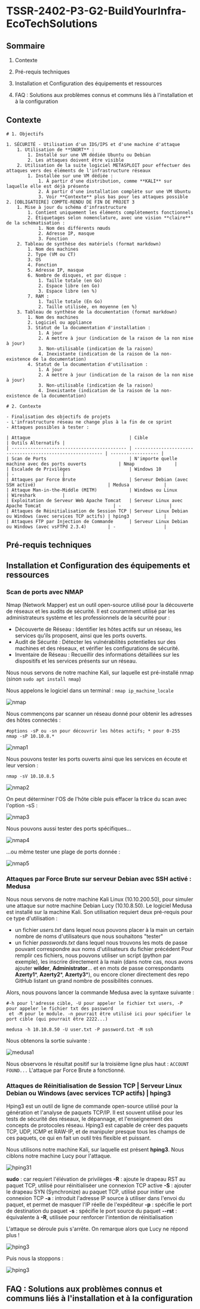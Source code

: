 # **TSSR-2402-P3-G2-BuildYourInfra-EcoTechSolutions**

## Sommaire

1) Contexte

1) Pré-requis techniques

2) Installation et Configuration des équipements et ressources

3) FAQ : Solutions aux problèmes connus et communs liés à l'installation et à la configuration

## Contexte

```
# 1. Objectifs

1. SÉCURITÉ - Utilisation d'un IDS/IPS et d'une machine d'attaque
	1. Utilisation de **SNORT** :
		1. Installé sur une VM dédiée Ubuntu ou Debian
		2. Les attaques doivent être visible
	2. Utilisation de la suite logiciel METASPLOIT pour effectuer des attaques vers des éléments de l'infrastructure réseaux
		1. Installée sur une VM dédiée :
			1. À partir d'une distribution, comme **KALI** sur laquelle elle est déjà présente
			2. À partir d'une installation complète sur une VM Ubuntu
			3. Voir **Contexte** plus bas pour les attaques possible
2. [OBLIGATOIRE] COMPTE-RENDU DE FIN DE PROJET 3
	1. Mise à jour du schéma d'infrastructure
		1. Contient uniquement les éléments complètements fonctionnels
		2. Étiquetages selon nomenclature, avec une vision **claire** de la schématisation :
			1. Nom des différents nœuds
			2. Adresse IP, masque
			3. Fonction
	2. Tableau de synthèse des matériels (format markdown)
		1. Nom des machines
		2. Type (VM ou CT)
		3. OS
		4. Fonction
		5. Adresse IP, masque
		6. Nombre de disques, et par disque :
			1. Taille totale (en Go)
			2. Espace libre (en Go)
			3. Espace libre (en %)
		7. RAM :
			1. Taille totale (En Go)
			2. Taille utilisée, en moyenne (en %)
	3. Tableau de synthèse de la documentation (format markdown)
		1. Nom des machines
		2. Logiciel ou appliance
		3. Statut de la documentation d'installation :
			1. A jour
			2. A mettre à jour (indication de la raison de la non mise à jour)
			3. Non-utilisable (indication de la raison)
			4. Inexistante (indication de la raison de la non-existence de la documentation)
		4. Statut de la documentation d'utilisation :
			1. A jour
			2. A mettre à jour (indication de la raison de la non mise à jour)
			3. Non-utilisable (indication de la raison)
			4. Inexistante (indication de la raison de la non-existence de la documentation)

# 2. Contexte

- Finalisation des objectifs de projets
- L'infrastructure réseau ne change plus à la fin de ce sprint
- Attaques possibles à tester :

| Attaque                                     | Cible                                                      | Outils Alternatifs |
| ------------------------------------------- | ---------------------------------------------------------- | ------------------ |
| Scan de Ports                               | N'importe quelle machine avec des ports ouverts            | Nmap               |
| Escalade de Privilèges                      | Windows 10                                                 | -                  |
| Attaques par Force Brute                    | Serveur Debian (avec SSH activé)                           | Medusa             |
| Attaque Man-in-the-Middle (MITM)            | Windows ou Linux                                           | Wireshark          |
| Exploitation de Serveur Web Apache Tomcat   | Serveur Linux avec Apache Tomcat                           | -                  |
| Attaques de Réinitialisation de Session TCP | Serveur Linux Debian ou Windows (avec services TCP actifs) | hping3             |
| Attaques FTP par Injection de Commande      | Serveur Linux Debian ou Windows (avec vsFTPd 2.3.4)        | -                  |
```

## Pré-requis techniques

## Installation et Configuration des équipements et ressources
  
### Scan de ports avec NMAP
  
Nmap (Network Mapper) est un outil open-source utilisé pour la découverte de réseaux et les audits de sécurité. Il est couramment utilisé par les administrateurs système et les professionnels de la sécurité pour :

 - Découverte de Réseau : Identifier les hôtes actifs sur un réseau, les services qu'ils proposent, ainsi que les ports ouverts.
 - Audit de Sécurité : Détecter les vulnérabilités potentielles sur des machines et des réseaux, et vérifier les configurations de sécurité.
 - Inventaire de Réseau : Recueillir des informations détaillées sur les dispositifs et les services présents sur un réseau.
  
Nous nous servons de notre machine Kali, sur laquelle est pré-installé nmap (sinon ``sudo apt install nmap``)
  
Nous appelons le logiciel dans un terminal : ``nmap ip_machine_locale``
  
![nmap](./ressource/nmap.jpg)
  
Nous commençons par scanner un réseau donné pour obtenir les adresses des hôtes connectés :
  
```
#options -sP ou -sn pour découvrir les hôtes actifs; * pour 0-255
nmap -sP 10.10.8.*
```
  
![nmap1](./ressource/nmap2.jpg)
  
Nous pouvons tester les ports ouverts ainsi que les services en écoute et leur version :
  
```
nmap -sV 10.10.8.5
```
![nmap2](./ressource/nmap3.jpg)
  
On peut déterminer l'OS de l'hôte cible puis effacer la trâce du scan avec l'option -sS :
  
![nmap3](./ressource/nmap4.jpg)
  
Nous pouvons aussi tester des ports spécifiques...
  
![nmap4](./ressource/nmap5.jpg)
  
...ou même tester une plage de ports donnée :
  
![nmap5](./ressource/nmap7.jpg)
  

### Attaques par Force Brute sur serveur Debian avec SSH activé : Medusa
  
Nous nous servons de notre machine Kali Linux (10.10.200.50), pour simuler une attaque sur notre machine Debian Lucy (10.10.8.50).
Le logiciel Medusa est installé sur la machine Kali.
Son utilisation requiert deux pré-requis pour ce type d'utilisation : 
 - un fichier *users.txt* dans lequel nous pouvons placer à la main un certain nombre de noms d'utilisateurs que nous souhaitons "tester"
 - un fichier *passwords.txt* dans lequel nous trouvons les mots de passe pouvant correspondre aux noms d'utilisateurs du fichier précédent
Pour remplir ces fichiers, nous pouvons utiliser un script (python par exemple), les inscrire directement à la main (dans notre cas, nous avons ajouter **wilder**, **Administrator**... et en mots de passe correspondants **Azerty1***, **Azerty2***, **Azerty3***), ou encore cloner directement des repo GitHub listant un grand nombre de possibilités connues.
  
Alors, nous pouvons lancer la commande Medusa avec la syntaxe suivante :
  
```
#-h pour l'adresse cible, -U pour appeler le fichier txt users, -P pour appeler le fichier txt des password  
 et -M pour le module. -n pourrait être utilisé ici pour spécifier le port cible (qui pourrait être 2222...)

medusa -h 10.10.8.50 -U user.txt -P password.txt -M ssh
```  
  
Nous obtenons la sortie suivante :
  
![medusa1](./ressource/medusa1.jpg)
  
Nous observons le résultat positif sur la troisième ligne plus haut : ``ACCOUNT FOUND...``
L'attaque par Force Brute a fonctionné.
  
  
### Attaques de Réinitialisation de Session TCP | Serveur Linux Debian ou Windows (avec services TCP actifs) | hping3
  
Hping3 est un outil de ligne de commande open-source utilisé pour la génération et l'analyse de paquets TCP/IP. Il est souvent utilisé pour les tests de sécurité des réseaux, le dépannage, et l'enseignement des concepts de protocoles réseau. Hping3 est capable de créer des paquets TCP, UDP, ICMP et RAW-IP, et de manipuler presque tous les champs de ces paquets, ce qui en fait un outil très flexible et puissant.
  
Nous utilisons notre machine Kali, sur laquelle est présent **hping3**. Nous ciblons notre machine Lucy pour l'attaque.
  
![hping31](./ressource/hping31.jpg)
  
**sudo** : car requiert l'élévation de privilèges
**-R** : ajoute le drapeau RST au paquet TCP, utilisé pour réinitialiséer une connexion TCP active
**-S** : ajouter le drapeau SYN (Synchronize) au paquet TCP, utilisé pour initier une connexion TCP
**-a** : introduit l'adresse IP source à utiliser dans l'envoi du paquet, et permet de masquer l'IP réelle de l'expéditeur
**-p** : spécifie le port de destination du paquet 
**-s** : spécifie le port source du paquet 
**--rst** : équivalente à **-R**, utilisée pour renforcer l'intention de réinitialisation
  
L'attaque se déroule puis s'arrête. On remarque alors que Lucy ne répond plus !
  
![hping3](./ressource/hping32.jpg)
  
Puis nous la stoppons :
  
![hping3](./ressource/hping33.jpg)
  


## FAQ : Solutions aux problèmes connus et communs liés à l'installation et à la configuration